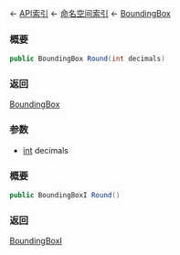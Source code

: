 ← [API索引](Api-Index) ← [命名空间索引](Namespace-Index) ← [BoundingBox](VRageMath.BoundingBox)

### 概要

```csharp
public BoundingBox Round(int decimals)
```



### 返回

[BoundingBox](VRageMath.BoundingBox)



### 参数

* [int](https://docs.microsoft.com/en-us/dotnet/api/System.Int32?view=netframework-4.6) decimals
### 概要

```csharp
public BoundingBoxI Round()
```



### 返回

[BoundingBoxI](VRageMath.BoundingBoxI)



